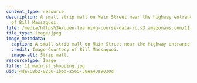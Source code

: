 ```yaml
---
content_type: resource
description: A small strip mall on Main Street near the highway entrance. Image Courtesy
  of Bill Massaquoi.
file: /media/https%3A/open-learning-course-data-rc.s3.amazonaws.com/11-945-springfield-studio-fall-2005/4de768b282361bbd256558ea43a9030d_11_main_st_shopping.jpg
file_type: image/jpeg
image_metadata:
  caption: A small strip mall on Main Street near the highway entrance.
  credit: Image Courtesy of Bill Massaquoi.
  image-alt: Strip mall.
resourcetype: Image
title: 11_main_st_shopping.jpg
uid: 4de768b2-8236-1bbd-2565-58ea43a9030d
---
```

